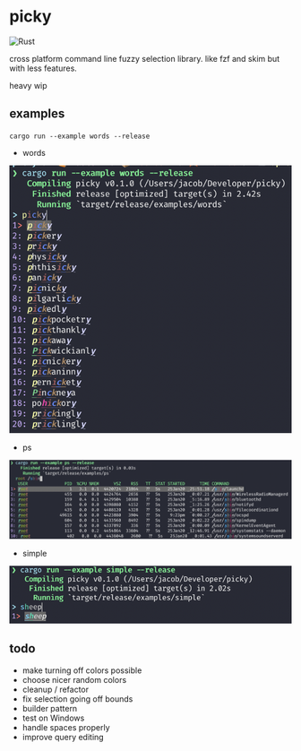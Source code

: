 # picky

![Rust](https://github.com/Jacobious52/picky/workflows/Rust/badge.svg?branch=master)

cross platform command line fuzzy selection library. like fzf and skim but with less features.

heavy wip

## examples

`cargo run --example words --release`

- words

![words](./examples/words.png)

- ps

![ps](./examples/ps.png)

- simple

![simple](./examples/simple.png)

## todo

- make turning off colors possible
- choose nicer random colors
- cleanup / refactor
- fix selection going off bounds
- builder pattern
- test on Windows
- handle spaces properly
- improve query editing
